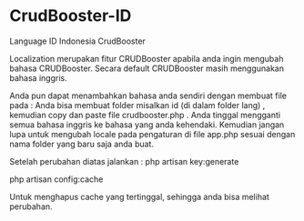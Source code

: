 # CrudBooster-ID
Language ID Indonesia CrudBooster

Localization merupakan fitur CRUDBooster apabila anda ingin mengubah bahasa CRUDBooster.
Secara default CRUDBooster masih menggunakan bahasa inggris.

Anda pun dapat menambahkan bahasa anda sendiri dengan membuat file pada : 
Anda bisa membuat folder misalkan id (di dalam folder lang) , kemudian copy dan paste file crudbooster.php . 
Anda tinggal mengganti semua bahasa inggris ke bahasa yang anda kehendaki.
Kemudian jangan lupa untuk mengubah locale pada pengaturan di file app.php sesuai dengan nama folder yang baru saja anda buat.

Setelah perubahan diatas jalankan :
php artisan key:generate

php artisan config:cache

Untuk menghapus cache yang tertinggal, sehingga anda bisa melihat perubahan.
